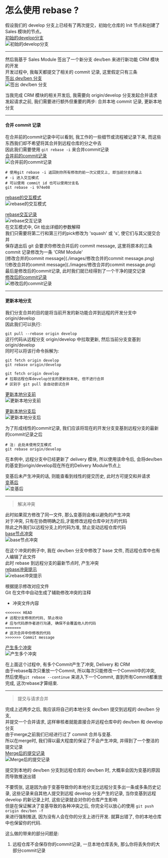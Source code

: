 # 怎么使用 rebase ?

假设我们的 develop 分支上已经有了两次提交，初始化仓库的 Init 节点和创建了 Sales 模块的节点。  
[初始的develop分支](./images/初始的develop分支.png)  
![初始的develop分支](./images/初始的develop分支.png)  

---

然后我基于 Sales Module 签出了一个新分支 dev/ben 来进行新功能 CRM 模块的开发  
开发过程中, 我每天都提交了相关的 commit 记录, 这里假定只有三条  
[签出 dev/ben 分支](./images/签出dev_ben分支.png)  
![签出 dev/ben 分支](./images/签出dev_ben分支.png)  

当我完成 CRM 模块的相关开发后, 我需要向 origin/develop 分支发起合并请求  
发起请求之前, 我们需要进行额外但重要的两步: 合并本地 commit 记录, 更新本地分支  

---

#### 合并 commit 记录  

在合并前的commit记录中可以看到, 我工作的一些细节或流程被记录下来, 
而这些东西我们却不希望将其合并到远程仓库的分之中去  
因此我们需要使用 ```git rebase -i``` 来合并commit记录  
[合并前的commit记录](./images/CRM合并前的commit记录.png)  
![合并前的commit记录](./images/CRM合并前的commit记录.png)  
```
# 使用git rebase -i 返回到你所有修改的前一次父提交上, 即当前分支的基上
# -i 进入交互模式
# 可以使用 commit id 也可以使用分支名 
git rebase -i 974e08
```
[rebase的交互模式](./images/rebase交互模式.png)  
![rebase的交互模式](./images/rebase交互模式.png)  

[rebase交互记录](./images/rebase交互修改记录.png)  
![rebase交互记录](./images/rebase交互修改记录.png)  
在交互模式中, Git 给出详细的参数解释  
我们只需要将第二行和第三行的pick修改为 'squash' 或 's', 使它们与其父提交合并    
保存退出后 git 会要求你修改合并后的 commit message, 这里将原本的三条 commit 记录修改为一条 'CRM Module'    
[修改合并的commit message](./images/修改合并的commit message.png)  
![修改合并的commit message](./images/修改合并的commit message.png)  
最后是修改后的commit记录, 此时我们就已经得到了一个干净的提交记录  
[修改后的commit记录](./images/CRM合并后的commit记录.png)  
![修改后的commit记录](./images/CRM合并后的commit记录.png)  

---

#### 更新本地分支  
我们分支合并的目的是将当前开发的新功能合并到远程的开发分支中 origin/develop  
因此我们可以执行:

```git pull --rebase origin develop```  
这行代码从远程分支 origin/develop 中拉取更新, 然后当前分支变基到 origin/develop   
同时可以将该行命令拆解为:  
```
git fetch origin develop
git rebase origin/develop
```

```
git fetch origin develop
# 拉取远程仓库develop分支的更新到本地, 但不进行合并
# 区别于 git pull 会自动尝试合并

```  

[更新本地分支前](./images/更新本地分支前.png)  
![更新本地分支前](./images/更新本地分支前.png)  

[更新本地分支后](./images/更新本地分支后.png)  
![更新本地分支后](./images/更新本地分支后.png)  

为了形成线性的commit记录, 我们应该将现在的开发分支变基到远程分支的最新的commit记录之后  
```
# 注: 此处未使用交互模式  
git rebase origin/develop
```  

在本例中, 远程分支中已经更新了 delivery 模块, 所以使用该命令后, 
会将dev/ben的基变到origin/develop现在所在的Delivery Module节点上

变基后未产生冲突的话, 则能查看到线性的提交历史, 此时方可提交和并请求  
[变基后](./images/变基后.png)   
![变基后](./images/变基后.png)  

---

> 解决冲突  

此时如果双方修改了同一文件, 那么变基则会难以避免的产生冲突   
对于冲突, 只有在协商明确之后,才能修改远程仓库中对方的代码  
除此之外我们以远程分支上的代码为准, 禁止变动远程仓库代码  
[base节点冲突](./images/base节点冲突.png)  
![base节点冲突](./images/base节点冲突.png)  

在这个冲突的例子中, 我在 dev/ben 分支中修改了 base 文件, 而远程仓库中也有人编辑了此文件  
此时 rebase 到远程分支的最新节点时, 产生冲突  
[rebase冲突提示](./images/rebase冲突.png)  
![rebase冲突提示](./images/rebase冲突.png)  

根据提示修改对应文件  
Git 在文件中自动生成了辅助修改冲突的注释  
* 冲突文件内容

```
<<<<<<< HEAD
# 远程分支修改的代码, 禁止改动
# 应与代码原作者进行沟通, 确保不会覆盖他人的代码
=======
# 这次合并中你修改的代码
>>>>>>> Commit message
```


[产生多个冲突](./images/产生多个冲突.png)  
![产生多个冲突](./images/产生多个冲突.png)  

在上面这个过程中, 有多个Commit产生了冲突, Delivery 和 CRM   
由于rebase每次只重放一个Commit, 所以每次只能修改一个Commit中的冲突,  
然后使用```git rebase --continue``` 来进入下一个Commit, 
直到所有Commit都重放完成, 这次rebase才算结束.  

---

> 提交与请求合并 

完成上述两步之后, 我应该将自己的本地分支 dev/ben 提交到远程的 dev/ben 分支,  
并提交一个合并请求, 这样审核者就能直接合并远程仓库中的 dev/ben 和 develop 分支    
由于merge之前我们已经进行过了 commit 合并与变基.  
所以在merge时, 我们得以最大程度的保证了不会产生冲突, 并得到了一个整洁的提交记录  
[Merge后的提交记录](./images/Merge后的提交记录.png)  
![Merge后的提交记录](./images/Merge后的提交记录.png)  

提交到本地的 dev/ben 分支到远程仓库的 dev/ben 时, 大概率会因为变基的原因而导致推送出错  

不要慌张, 这是因为由于变基导致你的本地分支比远程分支多出一条或多条历史记录, 
这些记录来自其他人提交到远程 develop 分支产生的记录, 当你变基到远程 develop 的新记录上时, 
这些记录就会对你的仓库产生影响  
但是在保证解决了变基导致的各种冲突之后, 你完全可以放心的使用 ```git push origin dev/ben -f```  
来进行强制推送, 因为没有人会在你的分支上进行开发. 就算出错了, 你的本地仓库中也保留你的代码.  

这么做的带来的部分问题是:
1. 远程仓库不会保存你的commit记录, 一旦本地仓库丢失, 那么你将丢失你的大部分commit记录   